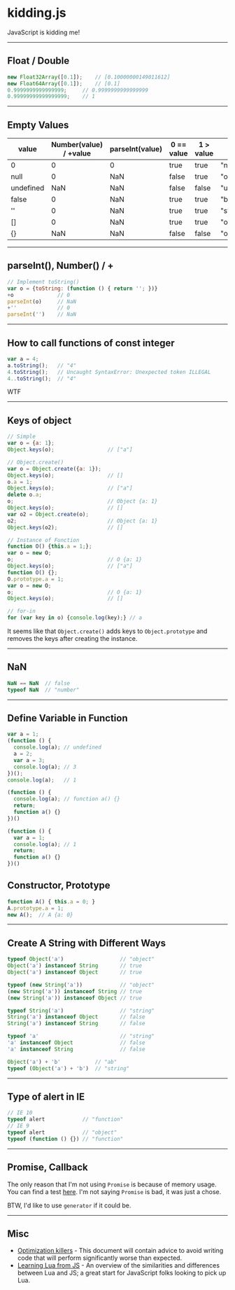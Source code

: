 # kidding.js
JavaScript is kidding me!


----------

## Float / Double

```js
new Float32Array([0.1]);    // [0.10000000149011612]
new Float64Array([0.1]);    // [0.1]
0.9999999999999999;     // 0.9999999999999999
0.99999999999999999;    // 1
```


----------

## Empty Values

value     | Number(value) / +value | parseInt(value) | 0 == value | 1 > value | typeof value
----------|------------------------|-----------------|------------|-----------|--------------
0         | 0                      | 0               | true       | true      | "number"   
null      | 0                      | NaN             | false      | true      | "object"
undefined | NaN                    | NaN             | false      | false     | "undefined"
false     | 0                      | NaN             | true       | true      | "boolean"
''        | 0                      | NaN             | true       | true      | "string"
[]        | 0                      | NaN             | true       | true      | "object"
{}        | NaN                    | NaN             | false      | false     | "object"


----------

## parseInt(), Number() / +

```js
// Implement toString()
var o = {toString: (function () { return ''; })}
+o              // 0
parseInt(o)     // NaN
+''             // 0
parseInt('')    // NaN
```


----------

## How to call functions of const integer

```js
var a = 4;
a.toString();   // "4"
4.toString();   // Uncaught SyntaxError: Unexpected token ILLEGAL
4..toString();  // "4"
```

WTF


----------

## Keys of object

```js
// Simple
var o = {a: 1};
Object.keys(o);                 // ["a"]

// Object.create()
var o = Object.create({a: 1});
Object.keys(o);                 // []
o.a = 1;
Object.keys(o);                 // ["a"]
delete o.a;
o;                              // Object {a: 1}
Object.keys(o);                 // []
var o2 = Object.create(o);
o2;                             // Object {a: 1}
Object.keys(o2);                // []

// Instance of Function
function O() {this.a = 1;};
var o = new O;
o;                              // O {a: 1}
Object.keys(o);                 // ["a"]
function O() {};
O.prototype.a = 1;
var o = new O;
o;                              // O {a: 1}
Object.keys(o);                 // []

// for-in
for (var key in o) {console.log(key);} // a
```

It seems like that `Object.create()` adds keys to `Object.prototype` and removes the keys after creating the instance.


----------

## NaN

```js
NaN == NaN  // false
typeof NaN  // "number"
```


----------

## Define Variable in Function

```js
var a = 1;
(function () {
  console.log(a); // undefined
  a = 2;
  var a = 3;
  console.log(a); // 3
})();
console.log(a);   // 1
```

```js
(function () { 
  console.log(a); // function a() {}
  return;
  function a() {}
})()
```

```js
(function () { 
  var a = 1; 
  console.log(a); // 1
  return; 
  function a() {}
})()
```


## Constructor, Prototype

```js
function A() { this.a = 0; }
A.prototype.a = 1;
new A();  // A {a: 0}
```


----------

## Create A String with Different Ways

```js
typeof Object('a')                  // "object"
Object('a') instanceof String       // true
Object('a') instanceof Object       // true

typeof (new String('a'))            // "object"
(new String('a')) instanceof String // true
(new String('a')) instanceof Object // true

typeof String('a')                  // "string"
String('a') instanceof Object       // false
String('a') instanceof String       // false

typeof 'a'                          // "string"
'a' instanceof Object               // false
'a' instanceof String               // false

Object('a') + 'b'           // "ab"
typeof (Object('a') + 'b')  // "string"
```


----------

## Type of alert in IE

```js
// IE 10
typeof alert            // "function" 
// IE 9
typeof alert            // "object" 
typeof (function () {}) // "function" 
```


----------

## Promise, Callback

The only reason that I'm not using `Promise` is because of memory usage. You can find a test [here](./benchmarks/promise-vs-callback). I'm not saying `Promise` is bad, it was just a chose.

BTW, I'd like to use `generator` if it could be.


----------

## Misc

- [Optimization killers](https://github.com/petkaantonov/bluebird/wiki/Optimization-killers) - This document will contain advice to avoid writing code that will perform significantly worse than expected.
- [Learning Lua from JS](http://phrogz.net/lua/LearningLua_FromJS.html) - An overview of the similarities and differences between Lua and JS; a great start for JavaScript folks looking to pick up Lua.

